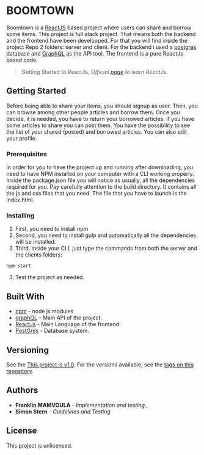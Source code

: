 # BOOMTOWN

Boomtown is a [ReactJS](https://reactjs.org/) based project where users can share and borrow some items. This project is full stack project. That means both the backend and the frontend have been developped. For that you will find inside the project Repo 2 folders: server and client. For the backend i used a [postgres](https://www.postgresql.org/) database and [GraphQL](https://graphql.org/) as the API tool. The frontend is a pure ReactJs based code.

> Getting Started to ReactJs,
> _Official [page](https://reactjs.org/docs/getting-started.html) to learn ReactJs_.

## Getting Started

Before being able to share your items, you should signup as user. Then, you can browse among other people articles and borrow them. Once you decide, it is needed, you have to return your borrowed articles. If you have some articles to share you can post them. You have the possibility to see the list of your shared (posted) and borrowed articles. You can also edit your profile.

### Prerequisites

In order for you to have the project up and running after downloading, you need to have NPM installed on your computer with a CLI working properly. Inside the package.json file you will notice as usually, all the dependencies required for you. Pay carefully attention to the build directory. It contains all the js and css files that you need. The file that you have to launch is the index.html.

### Installing

1. First, you need to install npm
2. Second, you need to install gulp and automatically all the dependencies will be installed.
3. Third, inside your CLI, just type the commands from both the server and the clients folders:

```
npm start
```

3. Test the project as needed.

## Built With

- [npm](https://www.npmjs.com/) - node js modules
- [graphQL](https://graphql.org/) - Main API of the project.
- [ReactJs](https://reactjs.org/) - Main Language of the frontend.
- [PostGres](https://www.postgresql.org/) - Database system.

## Versioning

See the [This project is v1.0](https://github.com/Alfranklino/Boomtown).
For the versions available, see the [tags on this repository](https://github.com/Alfranklino/Boomtown/tags).

## Authors

- **Franklin MAMVOULA** - _Implementation and testing._,
- **Simon Stern** - _Guidelines and Testing_

## License

This project is unlicensed.
